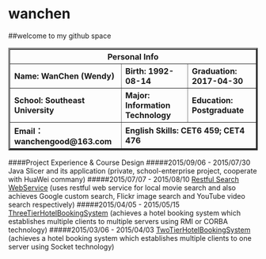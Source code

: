 # wanchen
##welcome to my github space

<table border="3">
 <tr>
  <th align="center" colspan="3">Personal Info</th>
 </tr>
 <tr>
  <th align="left">Name: WanChen (Wendy)</th>
  <th align="left">Birth: 1992-08-14</th>
  <th align="left">Graduation: 2017-04-30</th>
 </tr>
 <tr>
  <th align="left">School: Southeast University</th>
  <th align="left">Major: Information Technology</th>
  <th align="left">Education: Postgraduate</th>
 </tr>
 <tr>
  <th align="left">Email： wanchengood@163.com</th>
  <th align="left" colspan="2">English Skills: CET6 459; CET4 476</th>
 </tr>
</table>

####Project Experience & Course Design
#####2015/09/06 - 2015/07/30      Java Slicer and its application (private, school-enterprise project, cooperate with HuaWei commany)
#####2015/07/07 - 2015/08/10      [Restful Search WebService](https://github.com/seuwan/RestfulSearchService) (uses restful web service for local movie search and also achieves Google custom search, Flickr image search and YouTube video search respectively)
#####2015/04/05 - 2015/05/15      [ThreeTierHotelBookingSystem](https://github.com/seuwan/ThreeTierHotelBookingSystem) (achieves a hotel booking system which establishes multiple clients to multiple servers using RMI or CORBA technology)
#####2015/03/06 - 2015/04/03      [TwoTierHotelBookingSystem](https://github.com/seuwan/TwoTierHotelBookingSystem) (achieves a hotel booking system which establishes multiple clients to one server using Socket technology)
